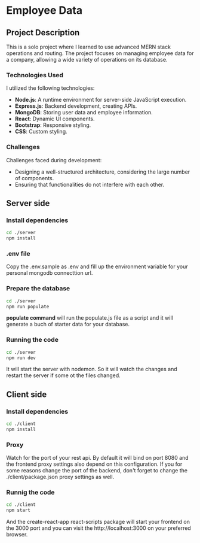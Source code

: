 # Employee Data

## Project Description

This is a solo project where I learned to use advanced MERN stack operations and routing. The project focuses on managing employee data for a company, allowing a wide variety of operations on its database.

### Technologies Used

I utilized the following technologies:

- **Node.js**: A runtime environment for server-side JavaScript execution.
- **Express.js**: Backend development, creating APIs.
- **MongoDB**: Storing user data and employee information.
- **React**: Dynamic UI components.
- **Bootstrap**: Responsive styling.
- **CSS**: Custom styling.

### Challenges

Challenges faced during development:

- Designing a well-structured architecture, considering the large number of components.
- Ensuring that functionalities do not interfere with each other.

## Server side

### Install dependencies
```bash
cd ./server
npm install
```

### .env file
Copy the .env.sample as .env and fill up the environment variable for your personal mongodb connecttion url.

### Prepare the database

```bash
cd ./server
npm run populate
```

**populate command** will run the populate.js file as a script and it will generate a buch of starter data for your database. 

### Running the code

```bash
cd ./server
npm run dev
```

It will start the server with nodemon. So it will watch the changes and restart the server if some ot the files changed.



## Client side

### Install dependencies

```bash
cd ./client
npm install
```

### Proxy

Watch for the port of your rest api. By default it will bind on port 8080 and the frontend proxy settings also depend on this configuration. If you for some reasons change the port of the backend, don't forget to change the ./client/package.json proxy settings as well.

### Runnig the code

```bash
cd ./client
npm start
```

And the create-react-app react-scripts package will start your frontend on the 3000 port and you can visit the http://localhost:3000 on your preferred browser.
